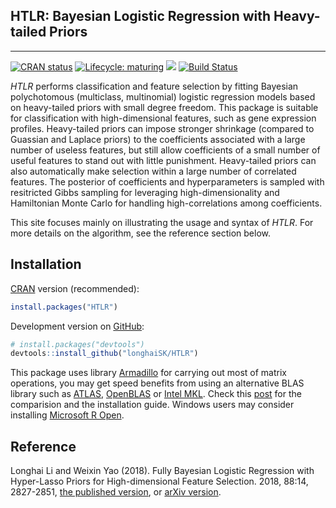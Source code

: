 ## HTLR: Bayesian Logistic Regression with Heavy-tailed Priors

<hr>

<!-- badges: start -->

[![CRAN
status](https://www.r-pkg.org/badges/version/HTLR)](https://CRAN.R-project.org/package=HTLR)
[![Lifecycle:
maturing](https://img.shields.io/badge/lifecycle-maturing-blue.svg)](https://www.tidyverse.org/lifecycle/#maturing)
[![](https://cranlogs.r-pkg.org/badges/HTLR)](https://cran.r-project.org/package=HTLR)
[![Build
Status](https://travis-ci.org/longhaiSK/HTLR.svg?branch=master)](https://travis-ci.org/longhaiSK/HTLR)
<!-- badges: end -->

*HTLR* performs classification and feature selection by fitting Bayesian
polychotomous (multiclass, multinomial) logistic regression models based
on heavy-tailed priors with small degree freedom. This package is
suitable for classification with high-dimensional features, such as gene
expression profiles. Heavy-tailed priors can impose stronger shrinkage
(compared to Guassian and Laplace priors) to the coefficients associated
with a large number of useless features, but still allow coefficients of
a small number of useful features to stand out with little punishment.
Heavy-tailed priors can also automatically make selection within a large
number of correlated features. The posterior of coefficients and
hyperparameters is sampled with resitricted Gibbs sampling for
leveraging high-dimensionality and Hamiltonian Monte Carlo for handling
high-correlations among coefficients.

This site focuses mainly on illustrating the usage and syntax of *HTLR*. For more details on the algorithm, 
see the reference section below.

## Installation

[CRAN](https://CRAN.R-project.org) version (recommended):

``` r
install.packages("HTLR")
```

Development version on [GitHub](https://github.com/):

``` r
# install.packages("devtools")
devtools::install_github("longhaiSK/HTLR")
```

This package uses library [Armadillo](http://arma.sourceforge.net/) for
carrying out most of matrix operations, you may get speed benefits from
using an alternative BLAS library such as
[ATLAS](http://math-atlas.sourceforge.net/),
[OpenBLAS](http://www.openblas.net/) or [Intel
MKL](https://software.intel.com/en-us/mkl). Check this
[post](http://brettklamer.com/diversions/statistical/faster-blas-in-r/)
for the comparision and the installation guide. Windows users may
consider installing [Microsoft R Open](https://mran.microsoft.com/open).

## Reference

Longhai Li and Weixin Yao (2018). Fully Bayesian Logistic Regression
with Hyper-Lasso Priors for High-dimensional Feature Selection.  2018,
88:14, 2827-2851, [the published
version](https://www.tandfonline.com/doi/full/10.1080/00949655.2018.1490418),
or [arXiv version](https://arxiv.org/pdf/1405.3319.pdf).
